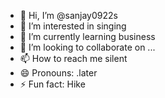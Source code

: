 - 👋 Hi, I’m @sanjay0922s
- 👀 I’m interested in singing
- 🌱 I’m currently learning business
- 💞️ I’m looking to collaborate on ...
- 📫 How to reach me silent
- 😄 Pronouns: .later
- ⚡ Fun fact: Hike

<!---
sanjay0922s/sanjay0922s is a ✨ special ✨ repository because its `README.md` (this file) appears on your GitHub profile.
You can click the Preview link to take a look at your changes.
--->
